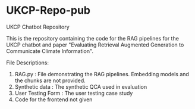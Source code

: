# UKCP-Repo-pub
UKCP Chatbot Repository

This is the repository containing the code for the RAG pipelines for the UKCP chatbot and paper "Evaluating Retrieval Augmented Generation to Communicate Climate
Information". 

File Descriptions:

1. RAG.py : File demonstrating the RAG pipelines. Embedding models and the chunks are not provided.
2. Synthetic data : The synthetic QCA used in evaluation
3. User Testing Form : The user testing case study
4. Code for the frontend not given
